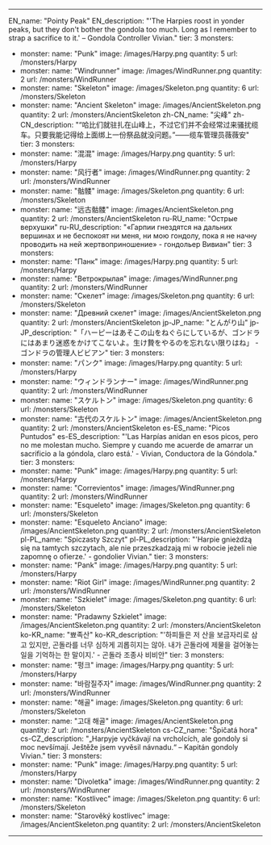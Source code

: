 ---

EN_name: "Pointy Peak"
EN_description: "'The Harpies roost in yonder peaks, but they don't bother the gondola too much. Long as I remember to strap a sacrifice to it.' – Gondola Controller Vivian."
tier: 3
monsters:
  - monster:
    name: "Punk"
    image: /images/Harpy.png
    quantity: 5
    url: /monsters/Harpy
  - monster:
    name: "Windrunner"
    image: /images/WindRunner.png
    quantity: 2
    url: /monsters/WindRunner
  - monster:
    name: "Skeleton"
    image: /images/Skeleton.png
    quantity: 6
    url: /monsters/Skeleton
  - monster:
    name: "Ancient Skeleton"
    image: /images/AncientSkeleton.png
    quantity: 2
    url: /monsters/AncientSkeleton
zh-CN_name: "尖峰"
zh-CN_description: "“哈比们就驻扎在山峰上，不过它们并不会经常过来骚扰缆车。只要我能记得给上面绑上一份祭品就没问题。”——缆车管理员薇薇安"
tier: 3
monsters:
  - monster:
    name: "混混"
    image: /images/Harpy.png
    quantity: 5
    url: /monsters/Harpy
  - monster:
    name: "风行者"
    image: /images/WindRunner.png
    quantity: 2
    url: /monsters/WindRunner
  - monster:
    name: "骷髅"
    image: /images/Skeleton.png
    quantity: 6
    url: /monsters/Skeleton
  - monster:
    name: "远古骷髅"
    image: /images/AncientSkeleton.png
    quantity: 2
    url: /monsters/AncientSkeleton
ru-RU_name: "Острые верхушки"
ru-RU_description: "«Гарпии гнездятся на дальних вершинах и не беспокоят ни меня, ни мою гондолу, пока я не начну проводить на ней жертвоприношение» - гондольер Вивиан"
tier: 3
monsters:
  - monster:
    name: "Панк"
    image: /images/Harpy.png
    quantity: 5
    url: /monsters/Harpy
  - monster:
    name: "Ветрокрылая"
    image: /images/WindRunner.png
    quantity: 2
    url: /monsters/WindRunner
  - monster:
    name: "Скелет"
    image: /images/Skeleton.png
    quantity: 6
    url: /monsters/Skeleton
  - monster:
    name: "Древний скелет"
    image: /images/AncientSkeleton.png
    quantity: 2
    url: /monsters/AncientSkeleton
jp-JP_name: "とんがり山"
jp-JP_description: "「ハーピーはあそこの山をねぐらにしているが、ゴンドラにはあまり迷惑をかけてこないよ。生け贄をやるのを忘れない限りはね」 - ゴンドラの管理人ビビアン"
tier: 3
monsters:
  - monster:
    name: "パンク"
    image: /images/Harpy.png
    quantity: 5
    url: /monsters/Harpy
  - monster:
    name: "ウィンドランナー"
    image: /images/WindRunner.png
    quantity: 2
    url: /monsters/WindRunner
  - monster:
    name: "スケルトン"
    image: /images/Skeleton.png
    quantity: 6
    url: /monsters/Skeleton
  - monster:
    name: "古代のスケルトン"
    image: /images/AncientSkeleton.png
    quantity: 2
    url: /monsters/AncientSkeleton
es-ES_name: "Picos Puntudos"
es-ES_description: "'Las Harpías anidan en esos picos, pero no me molestan mucho. Siempre y cuando me acuerde de amarrar un sacrificio a la góndola, claro está.' - Vivian, Conductora de la Góndola."
tier: 3
monsters:
  - monster:
    name: "Punk"
    image: /images/Harpy.png
    quantity: 5
    url: /monsters/Harpy
  - monster:
    name: "Correvientos"
    image: /images/WindRunner.png
    quantity: 2
    url: /monsters/WindRunner
  - monster:
    name: "Esqueleto"
    image: /images/Skeleton.png
    quantity: 6
    url: /monsters/Skeleton
  - monster:
    name: "Esqueleto Anciano"
    image: /images/AncientSkeleton.png
    quantity: 2
    url: /monsters/AncientSkeleton
pl-PL_name: "Spiczasty Szczyt"
pl-PL_description: "'Harpie gnieżdżą się na tamtych szczytach, ale nie przeszkadzają mi w robocie jeżeli nie zapomnę o ofierze.' - gondolier Vivian."
tier: 3
monsters:
  - monster:
    name: "Pank"
    image: /images/Harpy.png
    quantity: 5
    url: /monsters/Harpy
  - monster:
    name: "Riot Girl"
    image: /images/WindRunner.png
    quantity: 2
    url: /monsters/WindRunner
  - monster:
    name: "Szkielet"
    image: /images/Skeleton.png
    quantity: 6
    url: /monsters/Skeleton
  - monster:
    name: "Pradawny Szkielet"
    image: /images/AncientSkeleton.png
    quantity: 2
    url: /monsters/AncientSkeleton
ko-KR_name: "뾰족산"
ko-KR_description: "'하피들은 저 산을 보금자리로 삼고 있지만, 곤돌라를 너무 심하게 괴롭히지는 않아. 내가 곤돌라에 제물을 걸어놓는 일을 기억하는 한 말이지.' - 곤돌라 조종사 비비안"
tier: 3
monsters:
  - monster:
    name: "펑크"
    image: /images/Harpy.png
    quantity: 5
    url: /monsters/Harpy
  - monster:
    name: "바람질주자"
    image: /images/WindRunner.png
    quantity: 2
    url: /monsters/WindRunner
  - monster:
    name: "해골"
    image: /images/Skeleton.png
    quantity: 6
    url: /monsters/Skeleton
  - monster:
    name: "고대 해골"
    image: /images/AncientSkeleton.png
    quantity: 2
    url: /monsters/AncientSkeleton
cs-CZ_name: "Špičatá hora"
cs-CZ_description: "„Harpyje vyčkávají na vrcholcích, ale gondoly si moc nevšímají. Ještěže jsem vyvěsil návnadu.“ – Kapitán gondoly Vivian."
tier: 3
monsters:
  - monster:
    name: "Punk"
    image: /images/Harpy.png
    quantity: 5
    url: /monsters/Harpy
  - monster:
    name: "Divoletka"
    image: /images/WindRunner.png
    quantity: 2
    url: /monsters/WindRunner
  - monster:
    name: "Kostlivec"
    image: /images/Skeleton.png
    quantity: 6
    url: /monsters/Skeleton
  - monster:
    name: "Starověký kostlivec"
    image: /images/AncientSkeleton.png
    quantity: 2
    url: /monsters/AncientSkeleton
---